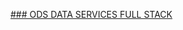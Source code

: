 [### ODS DATA SERVICES FULL STACK
 
 
](https://gitdocs1.s3.amazonaws.com/digests/dennisdon678-ods-data-services/9812f02b-3ad5-4b0b-9d8c-6e3053a99e58.txt)
